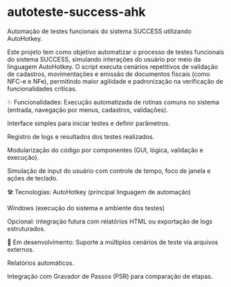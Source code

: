 # autoteste-success-ahk
Automação de testes funcionais do sistema SUCCESS utilizando AutoHotkey.

Este projeto tem como objetivo automatizar o processo de testes funcionais do sistema SUCCESS, simulando interações do usuário por meio da linguagem AutoHotkey. O script executa cenários repetitivos de validação de cadastros, movimentações e emissão de documentos fiscais (como NFC-e e NFe), permitindo maior agilidade e padronização na verificação de funcionalidades críticas.

✨ Funcionalidades:
Execução automatizada de rotinas comuns no sistema (entrada, navegação por menus, cadastros, validações).

Interface simples para iniciar testes e definir parâmetros.

Registro de logs e resultados dos testes realizados.

Modularização do código por componentes (GUI, lógica, validação e execução).

Simulação de input do usuário com controle de tempo, foco de janela e ações de teclado.

🛠️ Tecnologias:
AutoHotkey (principal linguagem de automação)

Windows (execução do sistema e ambiente dos testes)

Opcional: integração futura com relatórios HTML ou exportação de logs estruturados.

🚧 Em desenvolvimento:
Suporte a múltiplos cenários de teste via arquivos externos.

Relatórios automáticos.

Integração com Gravador de Passos (PSR) para comparação de etapas.
